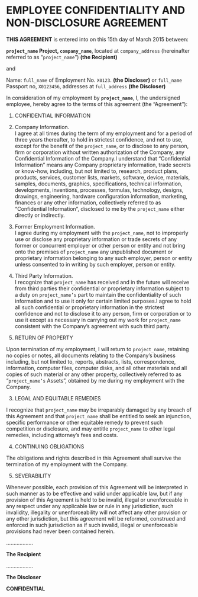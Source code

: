 # EMPLOYEE CONFIDENTIALITY AND NON-DISCLOSURE AGREEMENT

**THIS AGREEMENT** is entered into on this 15th day of March 2015 between:

**`project_name` Project, `company_name`**,
located at `company_address` (hereinafter referred to as “`project_name`”) **(the Recipient)**

and

Name: `full_name` of Employment No. `X0123`. **(the Discloser)**
or
`full_name` Passport no, `X0123456`, addresses at `full_address` **(the Discloser)**

In consideration of my employment by **`project_name`**, I, the undersigned employee, hereby agree to the terms of this agreement (the “Agreement”): 

1. CONFIDENTIAL INFORMATION
  1. Company Information.  
  I agree at all times during the term of my employment and for a period of three years thereafter, to hold in strictest confidence, and not to use, except for the benefit of the `project_name`, or to disclose to any person, firm or corporation without written authorization of the Company, any Confidential Information of the Company.I understand that “Confidential Information” means any Company proprietary information, trade secrets or know-how, including, but not limited to, research, product plans, products, services, customer lists, markets, software, device, materials, samples, documents, graphics, specifications, technical information,  developments, inventions, processes, formulas, technology, designs, drawings, engineering, hardware configuration information, marketing, finances or any other information, collectively referred to as “Confidential Information”, disclosed to me by the `project_name` either directly or indirectly.

  2. Former Employment Information.  
  I agree during my employment with the `project_name`, not to improperly use or disclose any proprietary information or trade secrets of any former or concurrent employer or other person or entity and not bring onto the premises of `project_name` any unpublished document or proprietary information belonging to any such employer, person or entity unless consented to in writing by such employer, person or entity.

  3. Third Party Information.  
  I recognize that `project_name` has received and in the future will receive from third parties their confidential or proprietary information subject to a duty on `project_name’s` part to maintain the confidentiality of such information and to use it only for certain limited purposes.I agree to hold all such confidential or proprietary information in the strictest confidence and not to disclose it to any person, firm or corporation or to use it except as necessary in carrying out my work for `project_name` consistent with the Company’s agreement with such third party.

2. RETURN OF PROPERTY

  Upon termination of my employment, I will return to `project_name`, retaining no copies or notes, all documents relating to the Company’s business including, but not limited to, reports, abstracts, lists, correspondence, information, computer files, computer disks, and all other materials and all copies of such material or any other property, collectively referred to as “`project_name’s` Assets”, obtained by me during my employment with the Company.

3. LEGAL AND EQUITABLE REMEDIES

  I recognize that `project_name` may be irreparably damaged by any breach of this Agreement and that `project_name` shall be entitled to seek an injunction, specific performance or other equitable remedy to prevent such competition or disclosure, and may entitle `project_name` to other legal remedies, including attorney’s fees and costs.

4. CONTINUING OBLIGATIONS

  The obligations and rights described in this Agreement shall survive the termination of my employment with the Company.

5. SEVERABILITY

  Whenever possible, each provision of this Agreement will be interpreted in such manner as to be effective and valid under applicable law, but if any provision of this Agreement is held to be invalid, illegal or unenforceable in any respect under any applicable law or rule in any jurisdiction, such invalidity, illegality or unenforceability will not affect any other provision or any other jurisdiction, but this agreement will be reformed, construed and enforced in such jurisdiction as if such invalid, illegal or unenforceable provisions had never been contained herein.




..................  

**The Recipient**


..................  

**The Discloser**

**CONFIDENTIAL**
